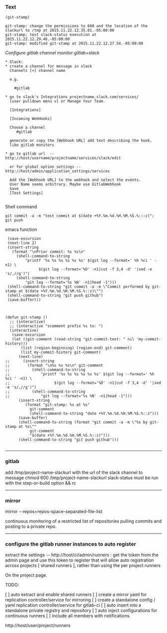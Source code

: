 ### Text
```
(git-stamp)

git-stamp: change the permissions to 600 and the location of the slackurl to /tmp at 2015.11.22.12.35.01.-05:00:00
git-stamp: test slack-status execution at 2015.11.22.12.29.46.-05:00:00
git-stamp: modified git-stamp at 2015.11.22.12.27.54.-05:00:00

```


*Configure gitlab channel monitor gitlab+slack*
```
* Slack:
* create a channel for message in slack
  Channels [+] channel name

  e.g.

    #gitlab

* go to slack's Integrations projectname.slack.com/services/
  [user pulldown menu v] or Manage Your Team.

  [Integrations]

  [Incoming WebHooks]

  Choose a channel
     #gitlab 

  generate or copy the [Webhook URL] add text describing the hook,
  like gitlab monitors

* go to gitlab url  -- http://host/username/projectname/services/slack/edit

  or for global option settings -- http://host/admin/application_settings/services

  Add the [Webhook URL] to the webhook and select the events.
  User Name seems arbitrary. Maybe use GitlabWebhook
  Save
  [Test Settings]


```


Shell command
```
git commit -a -m "test commit at $(date +%Y.%m.%d.%H.%M.%S.%:::z)"; git push
```
emacs function
```
 (save-excursion
 (next-line 2)
 (insert-string 
   (format "\nPrior commit: %s %s\n"
     (shell-command-to-string
         "printf '%s %s %s %s %s %s' $(git log --format=' %h %ci ' -n1) \
               $(git log --format='%D' -n1|cut -f 3,4 -d' '|sed -e 's/,//g')")
     (shell-command-to-string
         "git log --format='%s %N' -n1|head -1")))
 (shell-command-to-string "git commit -a -m \"Commit performed by git-stamp at $(date +%Y.%m.%d.%H.%M.%S.%::z)\"")
 (shell-command-to-string "git push github")
 (save-buffer)))



(defun git-stamp ()
  ;; (interactive)
  ;; (interactive "scomment prefix %s to: ")
  (interactive)
   (save-excursion
   (let ((git-comment (read-string "git-commit-text: " nil 'my-commit-history)))
       (list (region-beginning) (region-end) git-comment)
       (list my-commit-history git-comment)
      (next-line)
;;      (insert-string 
;;        (format "\n%s %s %s\n" git-comment
;;          (shell-command-to-string
;;              "printf '%s %s %s %s %s %s' $(git log --format=' %h %ci ' -n1) \
;;                    $(git log --format='%D' -n1|cut -f 3,4 -d' '|sed -e 's/,//g')")
;;          (shell-command-to-string
;;              "git log --format='%s %N' -n1|head -1")))
      (insert-string 
         (format "git-stamp: %s at %s" 
           git-comment
           (shell-command-to-string "date +%Y.%m.%d.%H.%M.%S.%::z")))
      (save-buffer)
      (shell-command-to-string (format "git commit -a -m \"%s by git-stamp at %s\"" 
           git-comment
           "$(date +%Y.%m.%d.%H.%M.%S.%::z)")))
      (shell-command-to-string "git push github")))


```
---
### gitlab

add /tmp/project-name-slackurl with the url of the slack channel to message
chmod 600 /tmp/project-name-slackurl
slack-status must be run with the step-or-build option && rc

---
### mirror

mirror --repos=repos-space-separated-file-list

continuous monitoring of a restricted list of repositories pulling
commits and posting to a private repo.


---
### configure the gitlab runner instances to auto register

extract the settings -- http://host/ci/admin/runners : get the token
from the admin page and use this token to register that will allow
auto registration across projects [ shared runners ], rather than
using the per project runners

On the project page.


TODO:

[ ] auto extract and enable shared runners
[ ] create a mirror yaml for replication controller/service for mirroring
[ ] create a standalone config / yaml replication controller/service for gitlab-ci
[ ] auto insert into a standalone private registry and repository
[ ] auto inject configurations for continuous runners
[ ] include all members with notifications


http://host/user/project/runners


